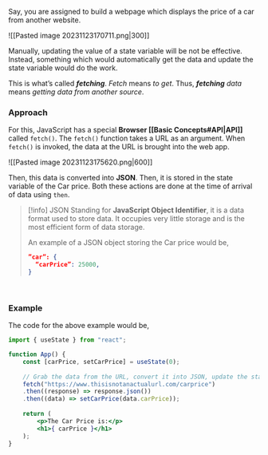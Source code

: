 Say, you are assigned to build a webpage which displays the price of a car from another website.


![[Pasted image 20231123170711.png|300]]


Manually, updating the value of a state variable will be not be effective. Instead, something which would automatically get the data and update the state variable would do the work.

This is what’s called ***fetching***. *Fetch* means *to get*. Thus, ***fetching** data* means *getting data from another source*.


### Approach
For this, JavaScript has a special **Browser [[Basic Concepts#API|API]]** called `fetch()`. The `fetch()` function takes a URL as an argument. When `fetch()` is invoked, the data at the URL is brought into the web app. 


![[Pasted image 20231123175620.png|600]]

Then, this data is converted into **JSON**. Then, it is stored in the state variable of the Car price.
Both these actions are done at the time of arrival of data using `then`.

>[!info] JSON
>Standing for **JavaScript Object Identifier**, it is a data format used to store data. It occupies very little storage and is the most efficient form of data storage.
>
>An example of a JSON object storing the Car price would be,
>```json
>”car”: {
>	“carPrice”: 25000,
>}
>```

<br>

### Example
The code for the above example would be,

```jsx
import { useState } from "react";

function App() {
	const [carPrice, setCarPrice] = useState(0);
	
	// Grab the data from the URL, convert it into JSON, update the state variable
	fetch("https://www.thisisnotanactualurl.com/carprice")
	.then((response) => response.json())
	.then((data) => setCarPrice(data.carPrice));
	
	return (
		<p>The Car Price is:</p>
		<h1>{ carPrice }</h1>
	);
}
```